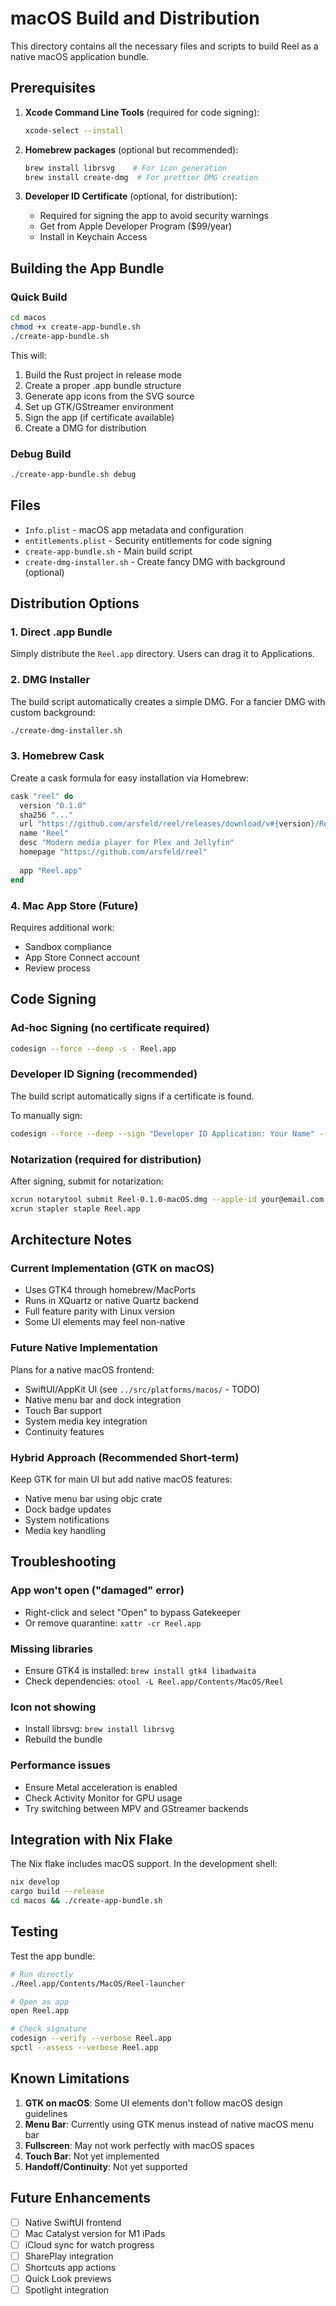 # macOS Build and Distribution

This directory contains all the necessary files and scripts to build Reel as a native macOS application bundle.

## Prerequisites

1. **Xcode Command Line Tools** (required for code signing):
   ```bash
   xcode-select --install
   ```

2. **Homebrew packages** (optional but recommended):
   ```bash
   brew install librsvg    # For icon generation
   brew install create-dmg  # For prettier DMG creation
   ```

3. **Developer ID Certificate** (optional, for distribution):
   - Required for signing the app to avoid security warnings
   - Get from Apple Developer Program ($99/year)
   - Install in Keychain Access

## Building the App Bundle

### Quick Build

```bash
cd macos
chmod +x create-app-bundle.sh
./create-app-bundle.sh
```

This will:
1. Build the Rust project in release mode
2. Create a proper .app bundle structure
3. Generate app icons from the SVG source
4. Set up GTK/GStreamer environment
5. Sign the app (if certificate available)
6. Create a DMG for distribution

### Debug Build

```bash
./create-app-bundle.sh debug
```

## Files

- `Info.plist` - macOS app metadata and configuration
- `entitlements.plist` - Security entitlements for code signing
- `create-app-bundle.sh` - Main build script
- `create-dmg-installer.sh` - Create fancy DMG with background (optional)

## Distribution Options

### 1. Direct .app Bundle
Simply distribute the `Reel.app` directory. Users can drag it to Applications.

### 2. DMG Installer
The build script automatically creates a simple DMG. For a fancier DMG with custom background:
```bash
./create-dmg-installer.sh
```

### 3. Homebrew Cask
Create a cask formula for easy installation via Homebrew:
```ruby
cask "reel" do
  version "0.1.0"
  sha256 "..."
  url "https://github.com/arsfeld/reel/releases/download/v#{version}/Reel-#{version}-macOS.dmg"
  name "Reel"
  desc "Modern media player for Plex and Jellyfin"
  homepage "https://github.com/arsfeld/reel"
  
  app "Reel.app"
end
```

### 4. Mac App Store (Future)
Requires additional work:
- Sandbox compliance
- App Store Connect account
- Review process

## Code Signing

### Ad-hoc Signing (no certificate required)
```bash
codesign --force --deep -s - Reel.app
```

### Developer ID Signing (recommended)
The build script automatically signs if a certificate is found.

To manually sign:
```bash
codesign --force --deep --sign "Developer ID Application: Your Name" --entitlements entitlements.plist Reel.app
```

### Notarization (required for distribution)
After signing, submit for notarization:
```bash
xcrun notarytool submit Reel-0.1.0-macOS.dmg --apple-id your@email.com --team-id TEAMID --wait
xcrun stapler staple Reel.app
```

## Architecture Notes

### Current Implementation (GTK on macOS)
- Uses GTK4 through homebrew/MacPorts
- Runs in XQuartz or native Quartz backend
- Full feature parity with Linux version
- Some UI elements may feel non-native

### Future Native Implementation
Plans for a native macOS frontend:
- SwiftUI/AppKit UI (see `../src/platforms/macos/` - TODO)
- Native menu bar and dock integration
- Touch Bar support
- System media key integration
- Continuity features

### Hybrid Approach (Recommended Short-term)
Keep GTK for main UI but add native macOS features:
- Native menu bar using objc crate
- Dock badge updates
- System notifications
- Media key handling

## Troubleshooting

### App won't open ("damaged" error)
- Right-click and select "Open" to bypass Gatekeeper
- Or remove quarantine: `xattr -cr Reel.app`

### Missing libraries
- Ensure GTK4 is installed: `brew install gtk4 libadwaita`
- Check dependencies: `otool -L Reel.app/Contents/MacOS/Reel`

### Icon not showing
- Install librsvg: `brew install librsvg`
- Rebuild the bundle

### Performance issues
- Ensure Metal acceleration is enabled
- Check Activity Monitor for GPU usage
- Try switching between MPV and GStreamer backends

## Integration with Nix Flake

The Nix flake includes macOS support. In the development shell:
```bash
nix develop
cargo build --release
cd macos && ./create-app-bundle.sh
```

## Testing

Test the app bundle:
```bash
# Run directly
./Reel.app/Contents/MacOS/Reel-launcher

# Open as app
open Reel.app

# Check signature
codesign --verify --verbose Reel.app
spctl --assess --verbose Reel.app
```

## Known Limitations

1. **GTK on macOS**: Some UI elements don't follow macOS design guidelines
2. **Menu Bar**: Currently using GTK menus instead of native macOS menu bar
3. **Fullscreen**: May not work perfectly with macOS spaces
4. **Touch Bar**: Not yet implemented
5. **Handoff/Continuity**: Not yet supported

## Future Enhancements

- [ ] Native SwiftUI frontend
- [ ] Mac Catalyst version for M1 iPads
- [ ] iCloud sync for watch progress
- [ ] SharePlay integration
- [ ] Shortcuts app actions
- [ ] Quick Look previews
- [ ] Spotlight integration